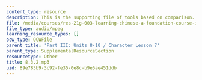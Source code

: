 ```yaml
---
content_type: resource
description: This is the supporting file of tools based on comparison.
file: /media/courses/res-21g-003-learning-chinese-a-foundation-course-in-mandarin-spring-2011/89e783b93c92fe350e8cb9e5ae451ddb_8.3.2.mp3
file_type: audio/mpeg
learning_resource_types: []
ocw_type: OCWFile
parent_title: 'Part III: Units 8-10 / Character Lesson 7'
parent_type: SupplementalResourceSection
resourcetype: Other
title: 8.3.2.mp3
uid: 89e783b9-3c92-fe35-0e8c-b9e5ae451ddb
---
```

